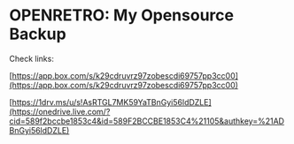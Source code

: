 OPENRETRO: My Opensource Backup
===============================

Check links:

[https://app.box.com/s/k29cdruvrz97zobescdi69757pp3cc00](https://app.box.com/s/k29cdruvrz97zobescdi69757pp3cc00)
 
[https://1drv.ms/u/s!AsRTGL7MK59YaTBnGyi56ldDZLE](https://onedrive.live.com/?cid=589f2bccbe1853c4&id=589F2BCCBE1853C4%21105&authkey=%21ADBnGyi56ldDZLE) 
